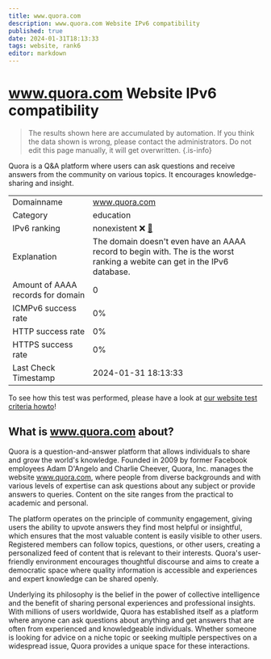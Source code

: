```yaml
---
title: www.quora.com
description: www.quora.com Website IPv6 compatibility
published: true
date: 2024-01-31T18:13:33
tags: website, rank6
editor: markdown
---
```


# www.quora.com Website IPv6 compatibility

> The results shown here are accumulated by automation. If you think the data shown is wrong, please contact the administrators. 
> Do not edit this page manually, it will get overwritten.
{.is-info}

Quora is a Q&A platform where users can ask questions and receive answers from the community on various topics. It encourages knowledge-sharing and insight.


|   |   |
| - | - |
| Domainname | www.quora.com
| Category | education |
| IPv6 ranking | nonexistent :x: [🔗](/howto/ranking) |
| Explanation | The domain doesn't even have an AAAA record to begin with. The is the worst ranking a webite can get in the IPv6 database. |
| Amount of AAAA records for domain | 0 |
| ICMPv6 success rate | 0%|
| HTTP success rate | 0% |
| HTTPS success rate | 0% |
| Last Check Timestamp | 2024-01-31 18:13:33 |

To see how this test was performed, please have a look at [our website test criteria howto](/howto/testcriteria/website)!


## What is www.quora.com about?
Quora is a question-and-answer platform that allows individuals to share and grow the world's knowledge. Founded in 2009 by former Facebook employees Adam D'Angelo and Charlie Cheever, Quora, Inc. manages the website www.quora.com, where people from diverse backgrounds and with various levels of expertise can ask questions about any subject or provide answers to queries. Content on the site ranges from the practical to academic and personal.

The platform operates on the principle of community engagement, giving users the ability to upvote answers they find most helpful or insightful, which ensures that the most valuable content is easily visible to other users. Registered members can follow topics, questions, or other users, creating a personalized feed of content that is relevant to their interests. Quora's user-friendly environment encourages thoughtful discourse and aims to create a democratic space where quality information is accessible and experiences and expert knowledge can be shared openly.

Underlying its philosophy is the belief in the power of collective intelligence and the benefit of sharing personal experiences and professional insights. With millions of users worldwide, Quora has established itself as a platform where anyone can ask questions about anything and get answers that are often from experienced and knowledgeable individuals. Whether someone is looking for advice on a niche topic or seeking multiple perspectives on a widespread issue, Quora provides a unique space for these interactions.


